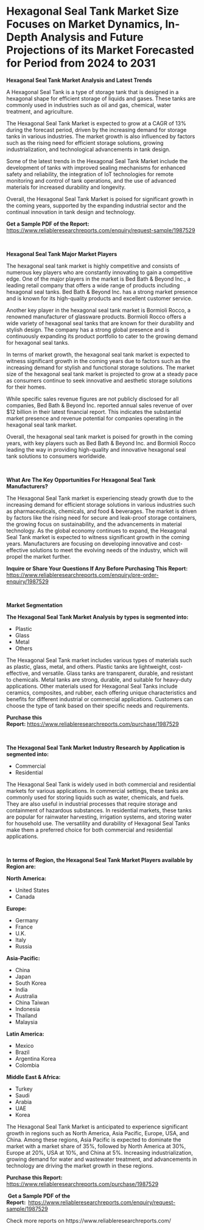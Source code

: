 <p><h1>Hexagonal Seal Tank Market Size Focuses on Market Dynamics, In-Depth Analysis and Future Projections of its Market Forecasted for Period from 2024 to 2031</h1></p><p><strong>Hexagonal Seal Tank Market Analysis and Latest Trends</strong></p>
<p><p>A Hexagonal Seal Tank is a type of storage tank that is designed in a hexagonal shape for efficient storage of liquids and gases. These tanks are commonly used in industries such as oil and gas, chemical, water treatment, and agriculture.</p><p>The Hexagonal Seal Tank Market is expected to grow at a CAGR of 13% during the forecast period, driven by the increasing demand for storage tanks in various industries. The market growth is also influenced by factors such as the rising need for efficient storage solutions, growing industrialization, and technological advancements in tank design.</p><p>Some of the latest trends in the Hexagonal Seal Tank Market include the development of tanks with improved sealing mechanisms for enhanced safety and reliability, the integration of IoT technologies for remote monitoring and control of tank operations, and the use of advanced materials for increased durability and longevity.</p><p>Overall, the Hexagonal Seal Tank Market is poised for significant growth in the coming years, supported by the expanding industrial sector and the continual innovation in tank design and technology.</p></p>
<p><strong>Get a Sample PDF of the Report:&nbsp;</strong> <a href="https://www.reliableresearchreports.com/enquiry/request-sample/1987529">https://www.reliableresearchreports.com/enquiry/request-sample/1987529</a></p>
<p>&nbsp;</p>
<p><strong>Hexagonal Seal Tank Major Market Players</strong></p>
<p><p>The hexagonal seal tank market is highly competitive and consists of numerous key players who are constantly innovating to gain a competitive edge. One of the major players in the market is Bed Bath & Beyond Inc., a leading retail company that offers a wide range of products including hexagonal seal tanks. Bed Bath & Beyond Inc. has a strong market presence and is known for its high-quality products and excellent customer service.</p><p>Another key player in the hexagonal seal tank market is Bormioli Rocco, a renowned manufacturer of glassware products. Bormioli Rocco offers a wide variety of hexagonal seal tanks that are known for their durability and stylish design. The company has a strong global presence and is continuously expanding its product portfolio to cater to the growing demand for hexagonal seal tanks.</p><p>In terms of market growth, the hexagonal seal tank market is expected to witness significant growth in the coming years due to factors such as the increasing demand for stylish and functional storage solutions. The market size of the hexagonal seal tank market is projected to grow at a steady pace as consumers continue to seek innovative and aesthetic storage solutions for their homes.</p><p>While specific sales revenue figures are not publicly disclosed for all companies, Bed Bath & Beyond Inc. reported annual sales revenue of over $12 billion in their latest financial report. This indicates the substantial market presence and revenue potential for companies operating in the hexagonal seal tank market.</p><p>Overall, the hexagonal seal tank market is poised for growth in the coming years, with key players such as Bed Bath & Beyond Inc. and Bormioli Rocco leading the way in providing high-quality and innovative hexagonal seal tank solutions to consumers worldwide.</p></p>
<p>&nbsp;</p>
<p><strong>What Are The Key Opportunities For Hexagonal Seal Tank Manufacturers?</strong></p>
<p><p>The Hexagonal Seal Tank market is experiencing steady growth due to the increasing demand for efficient storage solutions in various industries such as pharmaceuticals, chemicals, and food & beverages. The market is driven by factors like the rising need for secure and leak-proof storage containers, the growing focus on sustainability, and the advancements in material technology. As the global economy continues to expand, the Hexagonal Seal Tank market is expected to witness significant growth in the coming years. Manufacturers are focusing on developing innovative and cost-effective solutions to meet the evolving needs of the industry, which will propel the market further.</p></p>
<p><strong>Inquire or Share Your Questions If Any Before Purchasing This Report:</strong> <a href="https://www.reliableresearchreports.com/enquiry/pre-order-enquiry/1987529">https://www.reliableresearchreports.com/enquiry/pre-order-enquiry/1987529</a></p>
<p>&nbsp;</p>
<p><strong>Market Segmentation</strong></p>
<p><strong>The Hexagonal Seal Tank Market Analysis by types is segmented into:</strong></p>
<p><ul><li>Plastic</li><li>Glass</li><li>Metal</li><li>Others</li></ul></p>
<p><p>The Hexagonal Seal Tank market includes various types of materials such as plastic, glass, metal, and others. Plastic tanks are lightweight, cost-effective, and versatile. Glass tanks are transparent, durable, and resistant to chemicals. Metal tanks are strong, durable, and suitable for heavy-duty applications. Other materials used for Hexagonal Seal Tanks include ceramics, composites, and rubber, each offering unique characteristics and benefits for different industrial or commercial applications. Customers can choose the type of tank based on their specific needs and requirements.</p></p>
<p><strong>Purchase this Report:&nbsp;</strong><a href="https://www.reliableresearchreports.com/purchase/1987529">https://www.reliableresearchreports.com/purchase/1987529</a></p>
<p>&nbsp;</p>
<p><strong>The Hexagonal Seal Tank Market Industry Research by Application is segmented into:</strong></p>
<p><ul><li>Commercial</li><li>Residential</li></ul></p>
<p><p>The Hexagonal Seal Tank is widely used in both commercial and residential markets for various applications. In commercial settings, these tanks are commonly used for storing liquids such as water, chemicals, and fuels. They are also useful in industrial processes that require storage and containment of hazardous substances. In residential markets, these tanks are popular for rainwater harvesting, irrigation systems, and storing water for household use. The versatility and durability of Hexagonal Seal Tanks make them a preferred choice for both commercial and residential applications.</p></p>
<p>&nbsp;</p>
<p><strong>In terms of Region, the Hexagonal Seal Tank Market Players available by Region are:</strong></p>
<p>
    <p> <strong> North America: </strong>
        <ul>
            <li>United States</li>
            <li>Canada</li>
        </ul>
        </p> 
    <p> <strong> Europe: </strong>
        <ul>
            <li>Germany</li>
            <li>France</li>
            <li>U.K.</li>
            <li>Italy</li>
            <li>Russia</li>
        </ul>
        </p> 
    <p> <strong> Asia-Pacific: </strong>
        <ul>
            <li>China</li>
            <li>Japan</li>
            <li>South Korea</li>
            <li>India</li>
            <li>Australia</li>
            <li>China Taiwan</li>
            <li>Indonesia</li>
            <li>Thailand</li>
            <li>Malaysia</li>
        </ul>
        </p> 
    <p> <strong> Latin America: </strong>
        <ul>
            <li>Mexico</li>
            <li>Brazil</li>
            <li>Argentina Korea</li>
            <li>Colombia</li>
        </ul>
        </p> 
    <p> <strong> Middle East & Africa: </strong>
        <ul>
            <li>Turkey</li>
            <li>Saudi</li>
            <li>Arabia</li>
            <li>UAE</li>
            <li>Korea</li>
        </ul>
    </p>
    </p>
<p><p>The Hexagonal Seal Tank Market is anticipated to experience significant growth in regions such as North America, Asia Pacific, Europe, USA, and China. Among these regions, Asia Pacific is expected to dominate the market with a market share of 35%, followed by North America at 30%, Europe at 20%, USA at 10%, and China at 5%. Increasing industrialization, growing demand for water and wastewater treatment, and advancements in technology are driving the market growth in these regions.</p></p>
<p><strong>Purchase this Report: </strong><a href="https://www.reliableresearchreports.com/purchase/1987529">https://www.reliableresearchreports.com/purchase/1987529</a></p>
<p>&nbsp;<strong>Get a Sample PDF of the Report:&nbsp;&nbsp;</strong><a href="https://www.reliableresearchreports.com/enquiry/request-sample/1987529">https://www.reliableresearchreports.com/enquiry/request-sample/1987529</a></p>
<p><strong></strong></p>
<p>Check more reports on https://www.reliableresearchreports.com/</p>